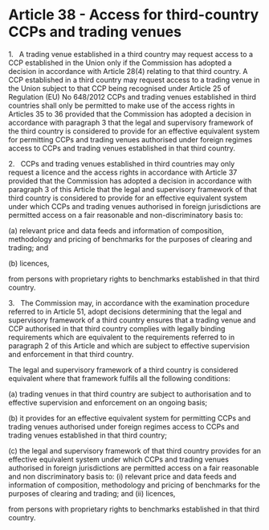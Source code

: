 # Article 38 - Access for third-country CCPs and trading venues


1.   A trading venue established in a third country may request access to a CCP established in the Union only if the Commission has adopted a decision in accordance with Article 28(4) relating to that third country. A CCP established in a third country may request access to a trading venue in the Union subject to that CCP being recognised under Article 25 of Regulation (EU) No 648/2012 CCPs and trading venues established in third countries shall only be permitted to make use of the access rights in Articles 35 to 36 provided that the Commission has adopted a decision in accordance with paragraph 3 that the legal and supervisory framework of the third country is considered to provide for an effective equivalent system for permitting CCPs and trading venues authorised under foreign regimes access to CCPs and trading venues established in that third country.

2.   CCPs and trading venues established in third countries may only request a licence and the access rights in accordance with Article 37 provided that the Commission has adopted a decision in accordance with paragraph 3 of this Article that the legal and supervisory framework of that third country is considered to provide for an effective equivalent system under which CCPs and trading venues authorised in foreign jurisdictions are permitted access on a fair reasonable and non-discriminatory basis to:

(a) relevant price and data feeds and information of composition, methodology and pricing of benchmarks for the purposes of clearing and trading; and

(b) licences,

from persons with proprietary rights to benchmarks established in that third country.

3.   The Commission may, in accordance with the examination procedure referred to in Article 51, adopt decisions determining that the legal and supervisory framework of a third country ensures that a trading venue and CCP authorised in that third country complies with legally binding requirements which are equivalent to the requirements referred to in paragraph 2 of this Article and which are subject to effective supervision and enforcement in that third country.

The legal and supervisory framework of a third country is considered equivalent where that framework fulfils all the following conditions:

(a) trading venues in that third country are subject to authorisation and to effective supervision and enforcement on an ongoing basis;

(b) it provides for an effective equivalent system for permitting CCPs and trading venues authorised under foreign regimes access to CCPs and trading venues established in that third country;

(c) the legal and supervisory framework of that third country provides for an effective equivalent system under which CCPs and trading venues authorised in foreign jurisdictions are permitted access on a fair reasonable and non discriminatory basis to: (i) relevant price and data feeds and information of composition, methodology and pricing of benchmarks for the purposes of clearing and trading; and (ii) licences,

from persons with proprietary rights to benchmarks established in that third country.
